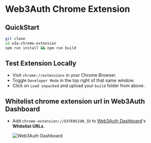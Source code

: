 # Web3Auth Chrome Extension

## QuickStart

```bash
git clone
cd w3a-chrome-extension
npm run install && npm run build
```

## Test Extension Locally

- Visit `chrome://extensions` in your Chrome Browser.
- Toggle `Developer Mode` in the top right of that same window.
- Click on `Load unpacked` and upload your `build` folder from above.

## Whitelist chrome extension url in Web3Auth Dashboard

- Add `chrome-extension://EXTENSION_ID` to
  [Web3Auth Dashboard](https://dashboard.web3auth.io)'s **Whitelist URLs**.

  ![Web3Auth Dashboard](https://user-images.githubusercontent.com/6962565/202163166-65afd41f-65d3-4cbe-8cfe-e83189217526.png)

